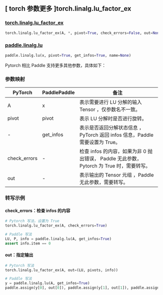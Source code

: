 ## [ torch 参数更多 ]torch.linalg.lu_factor_ex

### [torch.linalg.lu_factor_ex](https://pytorch.org/docs/stable/generated/torch.linalg.lu_factor_ex.html?highlight=lu_factor_ex#torch.linalg.lu_factor_ex)

```python
torch.linalg.lu_factor_ex(A, *, pivot=True, check_errors=False, out=None)
```

### [paddle.linalg.lu](https://www.paddlepaddle.org.cn/documentation/docs/zh/develop/api/paddle/linalg/lu_cn.html)

```python
paddle.linalg.lu(x, pivot=True, get_infos=True, name=None)
```

Pytorch 相比 Paddle 支持更多其他参数，具体如下：

### 参数映射

| PyTorch      | PaddlePaddle | 备注                                                                              |
| ------------ | ------------ | --------------------------------------------------------------------------------- |
| A            | x            | 表示需要进行 LU 分解的输入 Tensor ，仅参数名不一致。                              |
| pivot        | pivot        | 表示 LU 分解时是否进行旋转。                                                      |
| -            | get_infos    | 表示是否返回分解状态信息 ，PyTorch 返回 infos 信息，Paddle 需要设置为 True。          |
| check_errors | -            | 检查 infos 的内容，如果为非 0 抛出错误， Paddle 无此参数，Pytorch 为 True 时，需要转写。 |
| out          | -            | 表示输出的 Tensor 元组 ，Paddle 无此参数，需要转写。                              |

### 转写示例

#### check_errors：检查 infos 的内容

```python
# Pytorch 写法，设置为 True
torch.linalg.lu_factor_ex(A, check_errors=True)

# Paddle 写法
LU, P, info = paddle.linalg.lu(A, get_infos=True)
assert info.item == 0
```

#### out：指定输出

```python
# Pytorch 写法
torch.linalg.lu_factor_ex(A, out=(LU, pivots, info))

# Paddle 写法
y = paddle.linalg.lu(A, get_infos=True)
paddle.assign(y[0], out[0]), paddle.assign(y[1], out[1]), paddle.assign(y[2], out[2])
```
